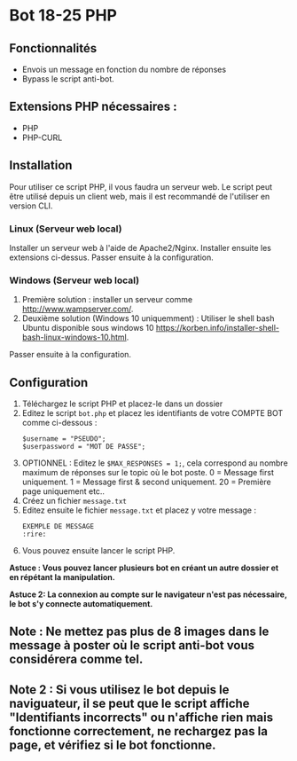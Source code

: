 # Bot 18-25 PHP

## Fonctionnalités
* Envois un message en fonction du nombre de réponses
* Bypass le script anti-bot.

## Extensions PHP nécessaires :
* PHP
* PHP-CURL

## Installation
Pour utiliser ce script PHP, il vous faudra un serveur web. Le script peut être utilisé depuis un client web, mais il est recommandé de l'utiliser en version CLI.

### Linux (Serveur web local)
Installer un serveur web à l'aide de Apache2/Nginx.
Installer ensuite les extensions ci-dessus.
Passer ensuite à la configuration.

### Windows (Serveur web local)
1. Première solution : installer un serveur comme http://www.wampserver.com/.
1. Deuxième solution (Windows 10 uniquemment) : Utiliser le shell bash Ubuntu disponible sous windows 10 https://korben.info/installer-shell-bash-linux-windows-10.html.

Passer ensuite à la configuration.

## Configuration
1. Téléchargez le script PHP et placez-le dans un dossier
1. Editez le script `bot.php` et placez les identifiants de votre COMPTE BOT comme ci-dessous :
    ```
   $username = "PSEUDO";
   $userpassword = "MOT DE PASSE";
    ``` 
1. OPTIONNEL : Editez le `$MAX_RESPONSES = 1;`, cela correspond au nombre maximum de réponses sur le topic où le bot poste. 0 = Message first uniquement. 1 = Message first & second uniquement. 20 = Première page uniquement etc..
4. Créez un fichier `message.txt`
4. Editez ensuite le fichier `message.txt` et placez y votre message :
    ```
    EXEMPLE DE MESSAGE
    :rire:
    ```
6. Vous pouvez ensuite lancer le script PHP.

**Astuce : Vous pouvez lancer plusieurs bot en créant un autre dossier et en répétant la manipulation.**

**Astuce 2: La connexion au compte sur le navigateur n'est pas nécessaire, le bot s'y connecte automatiquement.**

## Note : Ne mettez pas plus de 8 images dans le message à poster où le script anti-bot vous considérera comme tel.
## Note 2 : Si vous utilisez le bot depuis le naviguateur, il se peut que le script affiche "Identifiants incorrects" ou n'affiche rien mais fonctionne correctement, ne rechargez pas la page, et vérifiez si le bot fonctionne.

